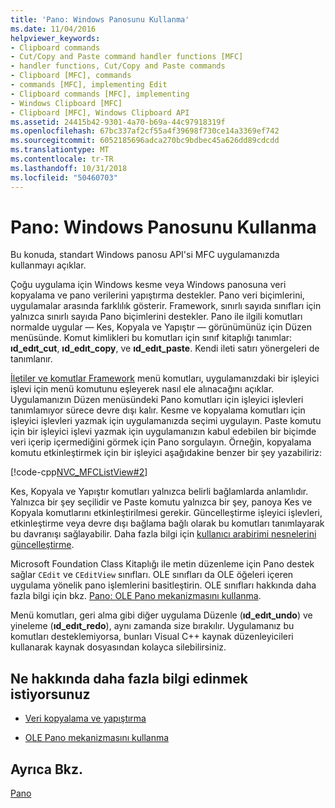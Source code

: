 ```yaml
---
title: 'Pano: Windows Panosunu Kullanma'
ms.date: 11/04/2016
helpviewer_keywords:
- Clipboard commands
- Cut/Copy and Paste command handler functions [MFC]
- handler functions, Cut/Copy and Paste commands
- Clipboard [MFC], commands
- commands [MFC], implementing Edit
- Clipboard commands [MFC], implementing
- Windows Clipboard [MFC]
- Clipboard [MFC], Windows Clipboard API
ms.assetid: 24415b42-9301-4a70-b69a-44c97918319f
ms.openlocfilehash: 67bc337af2cf55a4f39698f730ce14a3369ef742
ms.sourcegitcommit: 6052185696adca270bc9bdbec45a626dd89cdcdd
ms.translationtype: MT
ms.contentlocale: tr-TR
ms.lasthandoff: 10/31/2018
ms.locfileid: "50460703"
---
```

# <a name="clipboard-using-the-windows-clipboard"></a>Pano: Windows Panosunu Kullanma

Bu konuda, standart Windows panosu API'si MFC uygulamanızda kullanmayı açıklar.

Çoğu uygulama için Windows kesme veya Windows panosuna veri kopyalama ve pano verilerini yapıştırma destekler. Pano veri biçimlerini, uygulamalar arasında farklılık gösterir. Framework, sınırlı sayıda sınıfları için yalnızca sınırlı sayıda Pano biçimlerini destekler. Pano ile ilgili komutları normalde uygular — Kes, Kopyala ve Yapıştır — görünümünüz için Düzen menüsünde. Komut kimlikleri bu komutları için sınıf kitaplığı tanımlar: **ıd_edıt_cut**, **ıd_edıt_copy**, ve **ıd_edıt_paste**. Kendi ileti satırı yönergeleri de tanımlanır.

[İletiler ve komutlar Framework](../mfc/messages-and-commands-in-the-framework.md) menü komutları, uygulamanızdaki bir işleyici işlevi için menü komutunu eşleyerek nasıl ele alınacağını açıklar. Uygulamanızın Düzen menüsündeki Pano komutları için işleyici işlevleri tanımlamıyor sürece devre dışı kalır. Kesme ve kopyalama komutları için işleyici işlevleri yazmak için uygulamanızda seçimi uygulayın. Paste komutu için bir işleyici işlevi yazmak için uygulamanızın kabul edebilen bir biçimde veri içerip içermediğini görmek için Pano sorgulayın. Örneğin, kopyalama komutu etkinleştirmek için bir işleyici aşağıdakine benzer bir şey yazabiliriz:

[!code-cpp[NVC_MFCListView#2](../atl/reference/codesnippet/cpp/clipboard-using-the-windows-clipboard_1.cpp)]

Kes, Kopyala ve Yapıştır komutları yalnızca belirli bağlamlarda anlamlıdır. Yalnızca bir şey seçilidir ve Paste komutu yalnızca bir şey, panoya Kes ve Kopyala komutlarını etkinleştirilmesi gerekir. Güncelleştirme işleyici işlevleri, etkinleştirme veya devre dışı bağlama bağlı olarak bu komutları tanımlayarak bu davranışı sağlayabilir. Daha fazla bilgi için [kullanıcı arabirimi nesnelerini güncelleştirme](../mfc/how-to-update-user-interface-objects.md).

Microsoft Foundation Class Kitaplığı ile metin düzenleme için Pano destek sağlar `CEdit` ve `CEditView` sınıfları. OLE sınıfları da OLE öğeleri içeren uygulama yönelik pano işlemlerini basitleştirin. OLE sınıfları hakkında daha fazla bilgi için bkz. [Pano: OLE Pano mekanizmasını kullanma](../mfc/clipboard-using-the-ole-clipboard-mechanism.md).

Menü komutları, geri alma gibi diğer uygulama Düzenle (**ıd_edıt_undo**) ve yineleme (**ıd_edıt_redo**), aynı zamanda size bırakılır. Uygulamanız bu komutları desteklemiyorsa, bunları Visual C++ kaynak düzenleyicileri kullanarak kaynak dosyasından kolayca silebilirsiniz.

## <a name="what-do-you-want-to-know-more-about"></a>Ne hakkında daha fazla bilgi edinmek istiyorsunuz

- [Veri kopyalama ve yapıştırma](../mfc/clipboard-copying-and-pasting-data.md)

- [OLE Pano mekanizmasını kullanma](../mfc/clipboard-using-the-ole-clipboard-mechanism.md)

## <a name="see-also"></a>Ayrıca Bkz.

[Pano](../mfc/clipboard.md)

